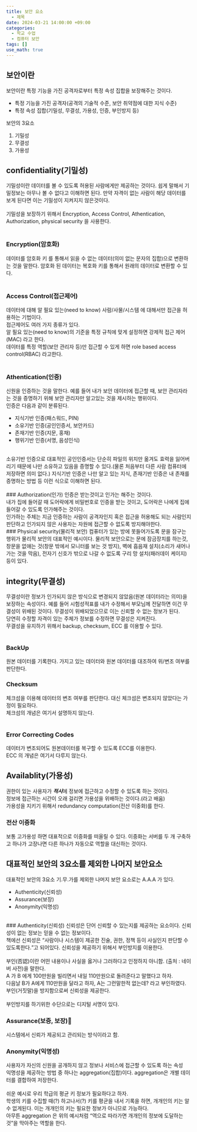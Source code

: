 ```yaml
---
title: 보안 요소
  - 제목
date: 2024-03-21 14:00:00 +09:00
categories:
  - 학교 수업
  - 컴퓨터 보안
tags: []
use_math: true
---
```


## 보안이란
보안이란 특정 기능을 가진 공격자로부터 특정 속성 집합을 보장해주는 것이다.<br>
* 특정 기능을 가진 공격자(공격의 기술적 수준, 보안 취약점에 대한 지식 수준)
* 특정 속성 집합(기밀성, 무결성, 가용성, 인증, 부인방지 등)

보안의 3요소<br>
1. 기밀성
2. 무결성
3. 가용성

## confidentiality(기밀성)
기밀성이란 데이터를 볼 수 있도록 허용된 사람에게만 제공하는 것이다. 쉽게 말해서 기밀정보는 아무나 볼 수 없다고 이해하면 된다. 만약 자격이 없는 사람이 해당 데이터를 보게 된다면 이는 기밀성이 지켜지지 않은것이다.<br>
<br>
기밀성을 보장하기 위해서 Encryption, Access Control, Athentication, Authorization, physical security 을 사용한다.<br>
<br>
### Encryption(암호화)
데이터를 암호화 키 를 통해서 읽을 수 없는 데이터(의미 없는 문자의 집합)으로 변환하는 것을 말한다. 암호화 된 데이터는 복호화 키를 통해서 원래의 데이터로 변환할 수 있다.<br>
<br>
### Access Control(접근제어)
데이터에 대해 알 필요 있는(need to know) 사람/사물/시스템 에 대해서만 접근을 허용하는 기법이다.<br>
접근제어도 여러 가지 종류가 있다.<br>
알 필요 있는(need to know)의 기준을 특정 규칙에 맞게 설정하면 강제적 접근 제어(MAC) 라고 한다.<br>
데이터를 특정 역할(보안 관리자 등)만 접근할 수 있게 하면 role based access control(RBAC) 라고한다.<br>
<br>
### Athentication(인증)
신원을 인증하는 것을 말한다. 예를 들어 내가 보안 데이터에 접근할 때, 보안 관리자라는 것을 증명하기 위해 보안 관리자만 알고있는 것을 제시하는 행위이다.<br>
인증은 다음과 같이 분류된다.
* 지식기반 인증(패스워드, PIN)
* 소유기반 인증(공인인증서, 보안카드)
* 존재기반 인증(지문, 홍채)
* 행위기반 인증(서명, 음성인식)
<br>
소유기반 인증으로 대표적인 공인인증서는 단순히 파일의 위치만 옮겨도 효력을 잃어버리기 때문에 나만 소유하고 있음을 증명할 수 있다.(물론 처음부터 다른 사람 컴퓨터에 저장하면 의미 없다.) 지식기반 인증은 나만 알고 있는 지식, 존재기반 인증은 내 존재를 증명하는 방법 등 이런 식으로 이해하면 된다.<br>
<br>
### Authorization(인가)
인증은 받는것이고 인가는 해주는 것이다.<br>
내가 집에 들어갈 때 도어락에게 비밀번호로 인증을 받는 것이고, 도어락은 나에게 집에 들어갈 수 있도록 인가해주는 것이다.<br>
인가하는 주체는 지금 인증하는 사람이 공격자인지 혹은 접근을 허용해도 되는 사람인지 판단하고 인가되지 않은 사용자는 자원에 접근할 수 없도록 방지해야한다.
<br>
### Physical security(물리적 보안)
컴퓨터가 있는 방에 못들어가도록 문을 잠구는 행위가 물리적 보안의 대표적인 예시이다. 물리적 보안으로는 문에 잠금장치를 하는것, 창문을 없애는 것(창문 밖에서 모니터를 보는 것 방지), 벽에 흡음재 설치(소리가 새어나가는 것을 막음), 전자기 신호가 밖으로 나갈 수 없도록 구리 망 설치(패러데이 케이지)등이 있다.
<br>

## integrity(무결성)
무결성이란 정보가 인가되지 않은 방식으로 변경되지 않았음(원본 데이터라는 의미)을 보장하는 속성이다. 예를 들어 시험성적표를 내가 수정해서 부모님께 전달하면 이건 무결성이 위배된 것이다. 무결성이 위배되었으므로 이는 신뢰할 수 없는 정보가 된다.<br>
당연히 수정할 자격이 있는 주체가 정보를 수정하면 무결성은 지켜진다.<br>
무결성을 유지하기 위해서 backup, checksum, ECC 를 이용할 수 있다.<br>
<br>
### BackUp
원본 데이터를 기록한다. 가지고 있는 데이터와 원본 데이터를 대조하여 위/변조 여부를 판단한다.
<br>
### Checksum
체크섬을 이용해 데이터의 변조 여부를 판단한다. 대신 체크섬은 변조되지 않았다는 가정이 필요하다.<br>
체크섬의 개념은 여기서 설명하지 않는다.<br>
<br>
### Error Correcting Codes
데이터가 변조되어도 원본데이터를 복구할 수 있도록 ECC를 이용한다.<br>
ECC 의 개념은 여기서 다루지 않는다.<br>

## Availablity(가용성)
권한이 있는 사용자가 ***적시***에 정보에 접근하고 수정할 수 있도록 하는 것이다.<br>
정보에 접근하는 시간이 오래 걸리면 가용성을 위배하는 것이다.(라고 배움)<br>
가용성을 지키기 위해서 redundancy computation(전산 이중화)를 한다.<br>

### 전산 이중화
보통 고가용성 하면 대표적으로 이중화를 떠올릴 수 있다. 이중화는 서버를 두 개 구축하고 하나가 고장나면 다른 하나가 자동으로 역할을 대신하는 것이다.<br>

## 대표적인 보안의 3요소를 제외한 나머지 보안요소
대표적인 보안의 3요소 기.무.가를 제외한 나머지 보안 요소로는 A.A.A 가 있다.<br>
* Authenticity(신뢰성)
* Assurance(보장)
* Anonymity(익명성)
<br>
### Authenticity(신뢰성)
신뢰성은 단어 신뢰할 수 있는지를 제공하는 요소이다. 신뢰성이 없는 정보는 믿을 수 없는 정보이다.<br>
책에선 신뢰성은 <q>사람이나 시스템이 제공한 진술, 권한, 정책 등이 사실인지 판단할 수 있도록한다.</q>고 되어있다. 신뢰성을 제공하기 위해서 부인방지를 이용한다.<br>
<br>
부인(否認)이란 어떤 내용이나 사실을 옳거나 그러하다고 인정하지 아니함. (출처 : 네이버 사전)을 말한다.<br>
A 가 B 에게 100만원을 빌리면서 내일 110만원으로 돌려준다고 말했다고 하자.<br>
다음날 B가 A에게 110만원을 달라고 하자, A는 그런말한적 없는데? 라고 부인하였다.<br>
부인(거짓말)을 방지함으로써 신뢰성을 제공한다.<br>
<br>
부인방지를 하기위한 수단으로는 디지털 서명이 있다.<br>

### Assurance(보증, 보장)
시스템에서 신뢰가 제공되고 관리되는 방식이라고 함.<br>

### Anonymity(익명성)
사용자가 자신의 신원을 공개하지 않고 정보나 서비스에 접근할 수 있도록 하는 속성<br>
익명성을 제공하는 방법 중 하나는 aggregation(집합)이다. aggregation은 개별 데이터를 결합하여 저장한다.<br>
<br>
쉬운 예시로 우리 학급의 평균 키 정보가 필요하다고 하자.<br>
학생의 키를 수집할 때(?) 하고나서(?) 키를 평균을 내서 기록을 하면, 개개인의 키는 알 수 없게된다. 이는 개개인의 키는 필요한 정보가 아니므로 가능하다.<br>
아무튼 aggregation 은 위의 예시처럼 <q>역으로 따라가면 개개인의 정보에 도달하는 것</q>을 막아주는 역할을 한다.
